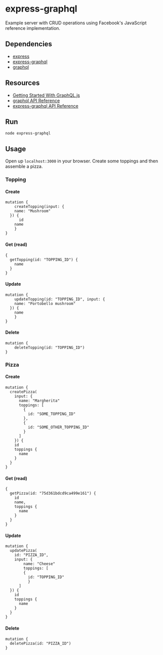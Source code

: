 # express-graphql
Example server with CRUD operations using Facebook's JavaScript reference implementation.

## Dependencies

* [express](https://github.com/expressjs/express)
* [express-graphql](https://github.com/graphql/express-graphql)
* [graphql](https://github.com/graphql/graphql-js)

## Resources

* [Getting Started With GraphQL.js](http://graphql.org/graphql-js/)
* [graphql API Reference](http://graphql.org/graphql-js/graphql/)
* [express-graphql API Reference](http://graphql.org/graphql-js/express-graphql/)

## Run

`node express-graphql`

## Usage

Open up `localhost:3000` in your browser. Create some toppings and then assemble a pizza.

### Topping

#### Create

```
mutation {
	createTopping(input: {
    name: "Mushroom"
  }) {
	  id
    name
	}
}
```

#### Get (read)

```
{
  getTopping(id: "TOPPING_ID") {
    name
  }
}
```

#### Update

```
mutation {
	updateTopping(id: "TOPPING_ID", input: {
    name: "Portobello mushroom"
  }) {
    name
	}
}
```

#### Delete

```
mutation {
	deleteTopping(id: "TOPPING_ID")
}
```

### Pizza

#### Create

```
mutation {
  createPizza(
    input: {
      name: "Margherita"
      toppings: [
        {
          id: "SOME_TOPPING_ID"
        },
        {
          id: "SOME_OTHER_TOPPING_ID"
        }
      ]
    }) {
    id
    toppings {
      name
    }
  }
}
```

#### Get (read)

```
{
  getPizza(id: "75d361bdcd9ca499e161") {
    id
    name,
    toppings {
      name
    }
  }
}
```

#### Update

```
mutation {
  updatePizza(
    id: "PIZZA_ID",
    input: {
    	name: "Cheese"
    	toppings: [
        {
      	  id: "TOPPING_ID"
    	  }
      ]
  }) {
    id
    toppings {
      name
    }
  }
}
```

#### Delete

```
mutation {
  deletePizza(id: "PIZZA_ID")
}
```
